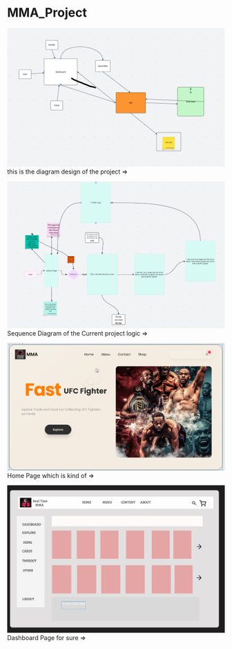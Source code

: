 # MMA_Project
![alt text](image.png)
this is the diagram design of the project =>

![alt text](image-1.png)
Sequence Diagram of the Current project logic =>

![alt text](image-3.png)
Home Page which is kind of =>

![alt text](image-5.png)
Dashboard Page for sure =>


